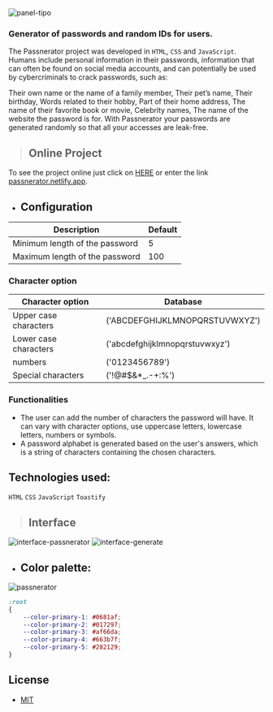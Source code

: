 
<img src="https://i.ibb.co/dPYpcqL/panel-tipo.png" alt="panel-tipo" border="0">

### Generator of passwords and random IDs for users.

The Passnerator project was developed in `HTML`, `CSS` and `JavaScript`.
Humans include personal information in their passwords, information that can often be found on social media accounts, and can potentially be used by cybercriminals to crack passwords, such as:

Their own name or the name of a family member, Their pet’s name, Their birthday, Words related to their hobby, Part of their home address, The name of their favorite book or movie, Celebrity names, The name of the website the password is for. With Passnerator your passwords are generated randomly so that all your accesses are leak-free.

> ## Online Project

To see the project online just click on [HERE](https://passnerator.netlify.app/) or enter the link [passnerator.netlify.app](https://passnerator.netlify.app).

- ## Configuration

|                          Description                 | Default |
|------------------------------------------------------| ------- |
|   Minimum length of the password                     | 5 |
|   Maximum length of the password                     | 100 |

### Character option

|                        Character option              |         Database                 |
|------------------------------------------------------|----------------------------------|
|   Upper case characters                              |  ('ABCDEFGHIJKLMNOPQRSTUVWXYZ')  |
|   Lower case characters                              |  ('abcdefghijklmnopqrstuvwxyz')  |
|   numbers                                            |  ('0123456789')                  |
|   Special characters                                 |  ('!@#$&*_.-+:%')                |

### Functionalities

- The user can add the number of characters the password will have. It can vary with character options, use uppercase letters, lowercase letters, numbers or symbols.
- A password alphabet is generated based on the user's answers, which is a string of characters containing the chosen characters.

## Technologies used:

`HTML`   `CSS`   `JavaScript`   `Toastify`

> ## Interface

<img src="https://i.ibb.co/LpGxgdn/interface-passnerator.png" alt="interface-passnerator" border="0">
<img src="https://i.ibb.co/gRLHpLd/interface-generate.png" alt="interface-generate" border="0">

- ## Color palette:

<img src="https://i.ibb.co/X5x3bZh/passnerator.jpg" alt="passnerator" border="0">

``` css
:root
{
    --color-primary-1: #0681af;
    --color-primary-2: #017297;
    --color-primary-3: #af66da;
    --color-primary-4: #663b7f;
    --color-primary-5: #282129;
}
```

## License
 * [MIT](LICENSE)
